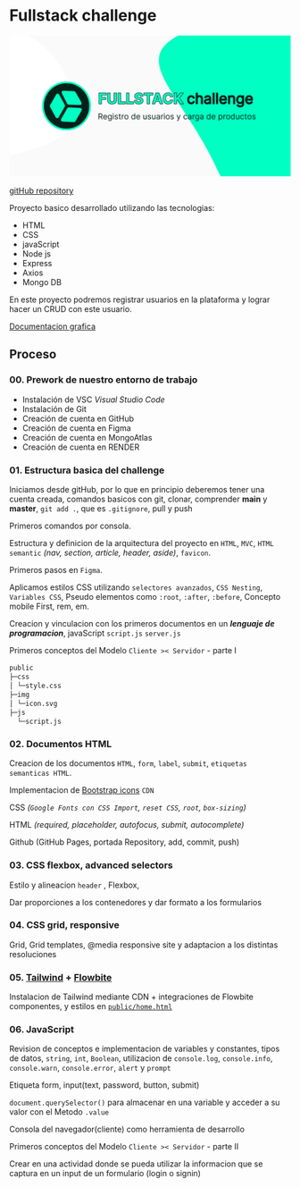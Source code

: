 # Fullstack challenge

<a href="https://coxmau77.github.io/fullstack-challenge/public/" target="_blank" rel="noopener noreferrer">
  <img src="./public/img/img-repository-fullstack-challenge.png" alt="">
</a>

<a href="https://github.com/coxmau77/fullstack-challenge" target="_blank" rel="noopener noreferrer">gitHub repository</a>

<!-- <a href="" target="_blank" rel="noopener noreferrer">txt</a> -->

Proyecto basico desarrollado utilizando las tecnologias:

- HTML
- CSS
- javaScript
- Node js
- Express
- Axios
- Mongo DB

En este proyecto podremos registrar usuarios en la plataforma y lograr hacer un CRUD con este usuario.

[]()
<a href="https://www.figma.com/design/Qqy8RI4BIAt7HVGlSMgu2H/fullstack-challenge?node-id=0-1&t=kQWUTraUVBHt3TjA-1">Documentacion grafica</a>

## Proceso

### 00. **Prework de nuestro entorno de trabajo**

- Instalación de VSC _Visual Studio Code_
- Instalación de Git
- Creación de cuenta en GitHub
- Creación de cuenta en Figma
- Creación de cuenta en MongoAtlas
- Creación de cuenta en RENDER

### 01. **Estructura basica del challenge**

Iniciamos desde gitHub, por lo que en principio deberemos tener una cuenta creada, comandos basicos con git, clonar, comprender **main** y **master**, `git add .`, que es `.gitignore`, pull y push

Primeros comandos por consola.

Estructura y definicion de la arquitectura del proyecto en `HTML`, `MVC`, `HTML semantic` _(nav, section, article, header, aside)_, `favicon`.

Primeros pasos en `Figma`.

Aplicamos estilos CSS utilizando `selectores avanzados`, `CSS Nesting`, `Variables CSS`, Pseudo elementos como `:root`, `:after`, `:before`, Concepto mobile First, rem, em.

Creacion y vinculacion con los primeros documentos en un **_lenguaje de programacion_**, javaScript `script.js` `server.js`

Primeros conceptos del Modelo `Cliente >< Servidor` - parte I

```
public
├─css
│ └─style.css
├─img
│ └─icon.svg
├─js
  └─script.js
```

### 02. **Documentos HTML**

Creacion de los documentos `HTML`, `form`, `label`, `submit`, `etiquetas semanticas HTML`.

Implementacion de [Bootstrap icons](https://icons.getbootstrap.com/) `CDN`

CSS _(`Google Fonts con CSS Import`, `reset CSS`, `root`, `box-sizing`)_

HTML _(required, placeholder, autofocus, submit, autocomplete)_

Github (GitHub Pages, portada Repository, add, commit, push)

### 03. **CSS flexbox, advanced selectors**

Estilo y alineacion `header` , Flexbox,

Dar proporciones a los contenedores y dar formato a los formularios

### 04. **CSS grid, responsive**

Grid, Grid templates, @media responsive site y adaptacion a los distintas resoluciones

### 05. **[Tailwind](https://tailwindcss.com/) + [Flowbite](https://flowbite.com)**

Instalacion de Tailwind mediante CDN + integraciones de Flowbite componentes, y estilos en [`public/home.html`](https://coxmau77.github.io/fullstack-challenge/public/home.html)

### 06. **JavaScript**

Revision de conceptos e implementacion de variables y constantes, tipos de datos, `string`, `int`, `Boolean`, utilizacion de `console.log`, `console.info`, `console.warn`, `console.error`, `alert` y `prompt`

Etiqueta form, input(text, password, button, submit)

`document.querySelector()` para almacenar en una variable y acceder a su valor con el Metodo `.value`

Consola del navegador(cliente) como herramienta de desarrollo

Primeros conceptos del Modelo `Cliente >< Servidor` - parte II

Crear en una actividad donde se pueda utilizar la informacion que se captura en un input de un formulario (login o signin)
